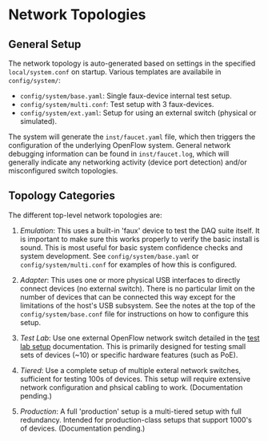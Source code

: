 # Network Topologies

## General Setup

The network topology is auto-generated based on settings in the specified `local/system.conf`
on startup. Various templates are availabile in `config/system/`:
* `config/system/base.yaml`: Single faux-device internal test setup.
* `config/system/multi.conf`: Test setup with 3 faux-devices.
* `config/system/ext.yaml`: Setup for using an external switch (physical or simulated).

The system will generate the `inst/faucet.yaml` file, which then triggers the configuration
of the underlying OpenFlow system. General network debugging information can be found in
`inst/faucet.log`, which will generally indicate any networking activity (device port detection)
and/or misconfigured switch topologies.

## Topology Categories

The different top-level network topologies are:
1. _Emulation_: This uses a built-in 'faux' device to test the DAQ suite itself. It is
important to make sure this works properly to verify the basic install is sound. This
is most useful for basic system confidence checks and system development. See `config/system/base.yaml`
or `config/system/multi.conf` for examples of how this is configured.

2. _Adapter_: This uses one or more physical USB interfaces to directly connect
devices (no external switch). There is no particular limit on the number of devices that can be
connected this way except for the limitations of the host's USB subsystem. See the notes at the
top of the `config/system/base.conf` file for instructions on how to configure this setup.

3. _Test Lab_: Use one external OpenFlow network switch detailed in the
[test lab setup](test_lab.md) documentation. This is primarily designed for testing small
sets of devices (~10) or specific hardware features (such as PoE).

4. _Tiered_: Use a complete setup of multiple exteral network switches, sufficient for testing 100s
of devices. This setup will require extensive network configuration and phsical cabling to work.
(Documentation pending.)

5. _Production_: A full 'production' setup is a multi-tiered setup with full redundancy. Intended for
production-class setups that support 1000's of devices.
(Documentation pending.)
